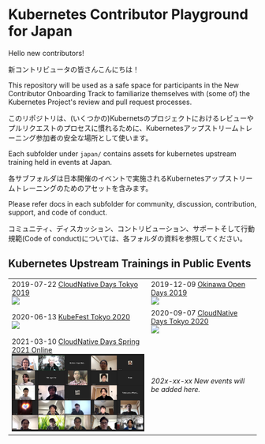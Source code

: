 # Kubernetes Contributor Playground for Japan

Hello new contributors!

新コントリビュータの皆さんこんにちは！

This repository will be used as a safe space for participants in the New Contributor Onboarding Track to familiarize themselves with (some of) the Kubernetes Project's review and pull request processes.

このリポジトリは、(いくつかの)Kubernetsのプロジェクトにおけるレビューやプルリクエストのプロセスに慣れるために、Kubernetesアップストリームトレーニング参加者の安全な場所として使います。

Each subfolder under `japan/` contains assets for kubernetes upstream training held in events at Japan.

各サブフォルダは日本開催のイベントで実施されるKubernetesアップストリームトレーニングのためのアセットを含みます。

Please refer docs in each subfolder for community, discussion, contribution, support, and code of conduct.

コミュニティ、ディスカッション、コントリビューション、サポートそして行動規範(Code of conduct)については、各フォルダの資料を参照してください。

## Kubernetes Upstream Trainings in Public Events

<table>
  <tr>
    <td>2019-07-22 <a href="cndt-2019">CloudNative Days Tokyo 2019<br><img src="https://raw.githubusercontent.com/kubernetes-sigs/contributor-playground/master/japan/cndt-2019/group-photo.jpg" width="400"></a></td>
    <td>2019-12-09 <a href="ood-2019">Okinawa Open Days 2019<br><img src="https://raw.githubusercontent.com/kubernetes-sigs/contributor-playground/master/japan/ood-2019/images/ood2019-photo.jpg" width="400"></a></td>
  </tr>
  <tr>
    <td>2020-06-13 <a href="kft-2020">KubeFest Tokyo 2020<br><img src="https://raw.githubusercontent.com/kubernetes-sigs/contributor-playground/master/japan/kft-2020/images/kft2020-01.png" width="400"></a></td>
    <td>2020-09-07 <a href="cndt-2020">CloudNative Days Tokyo 2020<br><img src="https://raw.githubusercontent.com/kubernetes-sigs/contributor-playground/master/japan/cndt-2020/images/cndt-2020-01.png" width="400"></a></td>
  </tr>
  <tr>
    <td>2021-03-10 <a href="cndo-2021">CloudNative Days Spring 2021 Online<br><img src="cndo-2021/images/cndo-2021-01.png" width="400"></a></td>
    <td>
      <i>202x-xx-xx New events will be added here.</i>
    </td>
  </tr>
</table>
